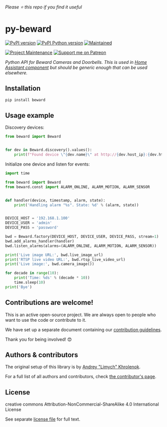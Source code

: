 *Please :star: this repo if you find it useful*

# py-beward

[![PyPI version][pypi-shield]][pypi]
[![PyPI Python version][pypi-pyversion]][pypi]
[![Maintained][Maintained]](#)

[![Project Maintenance][maintenance-shield]][user_profile]
[![Support me on Patreon][patreon-shield]][patreon]

_Python API for Beward Cameras and Doorbells. This is used in [Home Assistant component](https://github.com/Limych/ha-beward/) but should be generic enough that can be used elsewhere._

## Installation

```bash
pip install beward
```

## Usage example

Discovery devices:
```python
from beward import Beward


for dev in Beward.discovery().values():
    print(f"Found device \"{dev.name}\" at http://{dev.host_ip}:{dev.http_port}")
```

Initialize one device and listen for events:
```python
import time

from beward import Beward
from beward.const import ALARM_ONLINE, ALARM_MOTION, ALARM_SENSOR


def handler(device, timestamp, alarm, state):
    print('Handling alarm "%s". State: %d' % (alarm, state))


DEVICE_HOST = '192.168.1.100'
DEVICE_USER = 'admin'
DEVICE_PASS = 'password'

bwd = Beward.factory(DEVICE_HOST, DEVICE_USER, DEVICE_PASS, stream=1)
bwd.add_alarms_handler(handler)
bwd.listen_alarms(alarms=(ALARM_ONLINE, ALARM_MOTION, ALARM_SENSOR))

print('Live image URL:', bwd.live_image_url)
print('RTSP live video URL:', bwd.rtsp_live_video_url)
print('Live image:', bwd.camera_image())

for decade in range(10):
    print('Time: %ds' % (decade * 10))
    time.sleep(10)
print('Bye')
```

## Contributions are welcome!

This is an active open-source project. We are always open to people who want to
use the code or contribute to it.

We have set up a separate document containing our [contribution guidelines](CONTRIBUTING.md).

Thank you for being involved! :heart_eyes:

## Authors & contributors

The original setup of this library is by [Andrey "Limych" Khrolenok](https://github.com/Limych).

For a full list of all authors and contributors, check [the contributor's page][contributors].

## License

creative commons Attribution-NonCommercial-ShareAlike 4.0 International License

See separate [license file](LICENSE.md) for full text.

[contributors]: https://github.com/Limych/py-beward/graphs/contributors
[license]: https://github.com/Limych/ha-beward/blob/main/LICENSE.md
[license-shield]: https://img.shields.io/badge/license-Creative_Commons_BY--NC--SA_License-lightgray.svg?style=popout
[maintained]: https://img.shields.io/maintenance/yes/2022.svg?style=popout
[maintenance-shield]: https://img.shields.io/badge/maintainer-Andrey%20Khrolenok%20%40Limych-blue.svg?style=popout
[user_profile]: https://github.com/Limych
[pypi]: https://pypi.org/project/beward/
[pypi-pyversion]: https://img.shields.io/pypi/pyversions/beward.svg?style=popout
[pypi-shield]: https://img.shields.io/pypi/v/beward.svg?style=popout
[patreon-shield]: https://img.shields.io/endpoint.svg?url=https%3A%2F%2Fshieldsio-patreon.vercel.app%2Fapi%3Fusername%3DLimych%26type%3Dpatrons&style=popout
[patreon]: https://www.patreon.com/join/limych
